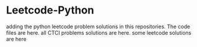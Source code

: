 # Leetcode-Python
adding the python leetcode problem solutions in this repositories. 
The code files are here.
all CTCI problems solutions are here.
some leetcode solutions are here










































































































































































































































































































































































































































































































































































































































































































































































































































































































































































































































































































































